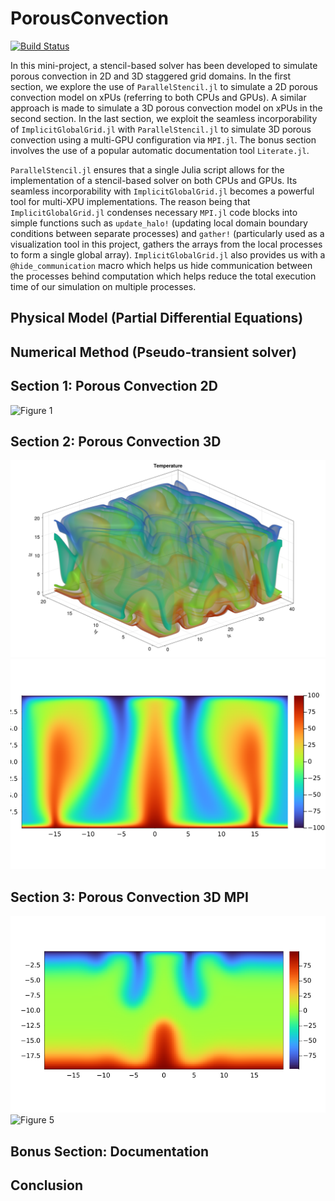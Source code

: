 # PorousConvection

[![Build Status](https://github.com/arsh-k/pde-on-gpu-arsh-kumbhat/actions/workflows/CI.yml/badge.svg?branch=main)](https://github.com/arsh-k/pde-on-gpu-arsh-kumbhat/actions/workflows/CI.yml?query=branch%3Amain)

In this mini-project, a stencil-based solver has been developed to simulate porous convection in 2D and 3D staggered grid domains. In the first section, we explore the use of `ParallelStencil.jl` to simulate a 2D porous convection model on xPUs (referring to both CPUs and GPUs). A similar approach is made to simulate a 3D porous convection model on xPUs in the second section. In the last section, we exploit the seamless incorporability of `ImplicitGlobalGrid.jl` with `ParallelStencil.jl` to simulate 3D porous convection using a multi-GPU configuration via `MPI.jl`. The bonus section involves the use of a popular automatic documentation tool `Literate.jl`.

`ParallelStencil.jl` ensures that a single Julia script allows for the implementation of a stencil-based solver on both CPUs and GPUs. Its seamless incorporability with `ImplicitGlobalGrid.jl` becomes a powerful tool for multi-XPU implementations. The reason being that `ImplicitGlobalGrid.jl` condenses necessary `MPI.jl` code blocks into simple functions such as `update_halo!` (updating local domain boundary conditions between separate processes) and `gather!` (particularly used as a visualization tool in this project, gathers the arrays from the local processes to form a single global array). `ImplicitGlobalGrid.jl` also provides us with a `@hide_communication` macro which helps us hide communication between the processes behind computation which helps reduce the total execution time of our simulation on multiple processes.

## Physical Model (Partial Differential Equations)

## Numerical Method (Pseudo-transient solver)

## Section 1: Porous Convection 2D

![Figure 1](./docs/porous_convection_2D_xpu_final.gif)

## Section 2: Porous Convection 3D

![Figure 2](./docs/T_3D.png)
![Figure 3](./docs/T_3D_slice_final.png)

## Section 3: Porous Convection 3D MPI

![Figure 4](./docs/T_3D_slice_mpi_final.png)
![Figure 5](./docs/porous_convection_3D_multixpu.gif)

## Bonus Section: Documentation 

## Conclusion